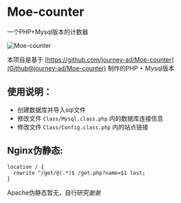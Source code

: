 # Moe-counter
一个PHP+Mysql版本的计数器

![Moe-counter](https://moecount.awa.tips/get/@Moe-counter.github)

本项目是基于 [https://github.com/journey-ad/Moe-counter](Github@journey-ad/Moe-counter) 制作的PHP + Mysql版本

## 使用说明：
- 创建数据库并导入sql文件
- 修改文件 ```Class/Mysql.class.php``` 内的数据库连接信息
- 修改文件 ```Class/Config.class.php``` 内的站点链接

## Nginx伪静态:
```
location / { 
  rewrite ^/get/@(.*)$ /get.php?name=$1 last; 
}
```

Apache伪静态暂无，自行研究谢谢
